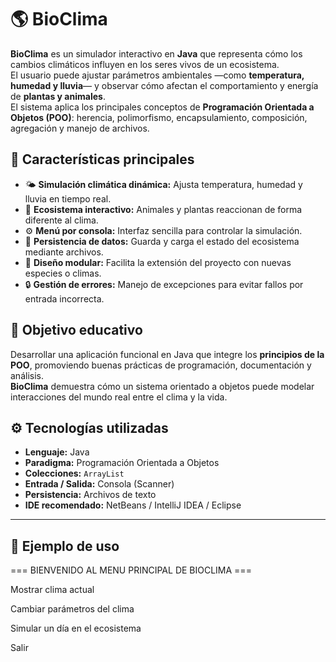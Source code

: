# 🌎 BioClima

**BioClima** es un simulador interactivo en **Java** que representa cómo los cambios climáticos influyen en los seres vivos de un ecosistema.  
El usuario puede ajustar parámetros ambientales —como **temperatura, humedad y lluvia**— y observar cómo afectan el comportamiento y energía de **plantas y animales**.  
El sistema aplica los principales conceptos de **Programación Orientada a Objetos (POO)**: herencia, polimorfismo, encapsulamiento, composición, agregación y manejo de archivos.

## 🧩 Características principales

- 🌤️ **Simulación climática dinámica:** Ajusta temperatura, humedad y lluvia en tiempo real.  
- 🌿 **Ecosistema interactivo:** Animales y plantas reaccionan de forma diferente al clima.  
- ⚙️ **Menú por consola:** Interfaz sencilla para controlar la simulación.  
- 💾 **Persistencia de datos:** Guarda y carga el estado del ecosistema mediante archivos.  
- 🧠 **Diseño modular:** Facilita la extensión del proyecto con nuevas especies o climas.  
- 🔒 **Gestión de errores:** Manejo de excepciones para evitar fallos por entrada incorrecta.  

## 🧠 Objetivo educativo

Desarrollar una aplicación funcional en Java que integre los **principios de la POO**, promoviendo buenas prácticas de programación, documentación y análisis.  
**BioClima** demuestra cómo un sistema orientado a objetos puede modelar interacciones del mundo real entre el clima y la vida.

## ⚙️ Tecnologías utilizadas

- **Lenguaje:** Java  
- **Paradigma:** Programación Orientada a Objetos  
- **Colecciones:** `ArrayList`  
- **Entrada / Salida:** Consola (Scanner)  
- **Persistencia:** Archivos de texto  
- **IDE recomendado:** NetBeans / IntelliJ IDEA / Eclipse  

---

## 🧭 Ejemplo de uso

=== BIENVENIDO AL MENU PRINCIPAL DE BIOCLIMA ===

Mostrar clima actual

Cambiar parámetros del clima

Simular un día en el ecosistema

Salir
